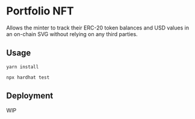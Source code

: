 # Portfolio NFT

Allows the minter to track their ERC-20 token balances and USD values in an on-chain SVG 
without relying on any third parties.

## Usage

```
yarn install
```
```
npx hardhat test
```

## Deployment
WIP
